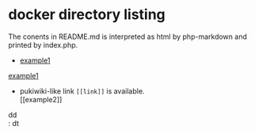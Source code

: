 # docker directory listing   
The conents in README.md is interpreted as html by php-markdown and printed by index.php.  

- [example1](example1)

[example1]  

[example1]: example1

- pukiwiki-like link ```[[link]]``` is available.   
[[example2]]  
  
dd  
:   dt


